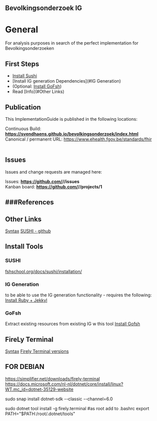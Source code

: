 Bevolkingsonderzoek IG
---

###
# General
For analysis purposes in search of the perfect implementation for Bevolkingsonderzoeken

## First Steps
 - [Install Sushi](#SUSHI)
 - [Install IG generation Dependencies](#IG Generation)
 - (Optional: [Install GoFsh](#GoFsh))
 - Read [Info](#Other Links)

## Publication
This ImplementationGuide is published in the following locations:

Continuous Build: __https://svendhaens.github.io/bevolkingsonderzoek/index.html__  
Canonical / permanent URL: https://www.ehealth.fgov.be/standards/fhir
<br> </br>

## Issues
Issues and change requests are managed here:  

Issues:  __https://github.com/<handle>/<repo>/issues__  
Kanban board:  __https://github.com/<handle>/<repo>/projects/1__  

###References
---

## Other Links
[Syntax](https://hl7.org/fhir/uv/shorthand/2020May/reference.html)
[SUSHI - github](https://github.com/FHIR/sushi)

## Install Tools
### SUSHI
[fshschool.org/docs/sushi/installation/](https://fshschool.org/docs/sushi/installation/)

### IG Generation
to be able to use the IG generation functionality - requires the following:
[Install Ruby + Jekkyl](https://jekyllrb.com/docs/installation/#guides)

### GoFsh
Extract existing resources from existing IG w this tool
[Install Gofsh](https://fshschool.org/docs/tutorials/gofsh/)


## FireLy Terminal

[Syntax](https://fshschool.org/docs/sushi/tips/)
[Firely Terminal versions](https://www.nuget.org/packages/Firely.Terminal)

## FOR DEBIAN
https://simplifier.net/downloads/firely-terminal
https://docs.microsoft.com/nl-nl/dotnet/core/install/linux?WT.mc_id=dotnet-35129-website

sudo snap install dotnet-sdk --classic --channel=6.0

sudo dotnet tool install -g firely.terminal
#as root add to .bashrc
export PATH="$PATH:/root/.dotnet/tools"

## 